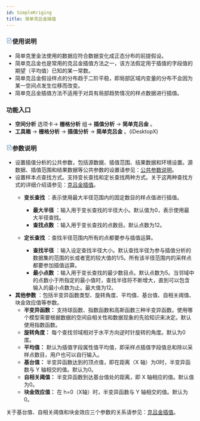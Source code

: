 ```yaml
---
id: SimpleKriging
title: 简单克吕金插值
---
```

### ![](../../../img/read.gif)使用说明

* 简单克里金法使用的数据应符合数据变化成正态分布的前提假设。
* 简单克吕金也是常用的克吕金插值方法之一，该方法假定用于插值的字段值的期望（平均值）已知的某一常数。
* 简单克吕金假设样点的分布趋于二阶平稳，即局部区域内变量的分布不会因为某一空间点发生位移而改变。
* 简单克吕金插值方法不适用于对具有局部趋势情况的样点数据进行插值。

### 功能入口

* **空间分析** 选项卡-> **栅格分析** 组-> **插值分析** -> **简单克吕金** 。
* **工具箱** -> **栅格分析** -> **插值分析** -> **简单克吕金** 。(iDesktopX) 

### ![](../../../img/read.gif)参数说明

* 设置插值分析的公共参数，包括源数据、插值范围、结果数据和环境设置。源数据、插值范围和结果数据等公共参数的设置请参见：[公共参数说明](CommonPara)。
* 设置样本点查找方式。支持变长查找和定长查找两种方式。关于这两种查找方式的详细介绍请参见：[克吕金插值](aboutinterpolation)。
  - **变长查找** ：表示使用最大半径范围内的固定数目的样点值进行插值。
     * **最大半径** ：输入用于变长查找的半径大小。默认值为0，表示使用最大半径查找。
     * **查找点数** ：输入用于变长查找的点数目。默认点数为12。

  - **定长查找** ：查找半径范围内所有的点都要参与插值运算。
     * **查找半径** ：输入设定查找半径大小。默认查找半径为参与插值分析的数据集的范围的长或者宽的较大值的1/5。所有该半径范围内的采样点都要参加插值运算。
     * **最小点数** ：输入用于变长查找的最少数目点。默认点数为5。当邻域中的点数小于所指定的最小值时，查找半径将不断增大，直到可以包含输入的最小点数为止。最大值为12。
* **其他参数** ：包括半变异函数类型、旋转角度、平均值、基台值、自相关阈值、块金效应值等参数。
  - **半变异函数：** 支持球函数、指数函数和高斯函数三种半变异函数。使用哪个模型需要根据数据的空间自相关性和数据现象的先验知识来决定。默认使用指数函数。
  - **旋转角度：** 每个查找邻域相对于水平方向逆时针旋转的角度。默认为0度。
  - **平均值：** 默认为插值字段属性值平均值，即采样点插值字段值总和除以采样点数目，用户也可以自行输入。
  - **基台值：** 半变异函数达到的顶点值，即在距离（X 轴）为0时，半变异函数与 Y 轴相交的值。默认为0。
  - **自相关阈值：** 半变异函数到达基台值处的距离，即 X 轴相应的值。默认值为0。
  - **块金效应值：** 在 h=0（X轴）时，半变异函数与 Y 轴相交的值。默认为0。

关于基台值、自相关阈值和块金效应三个参数的关系请参见：[克吕金插值](aboutinterpolation)。